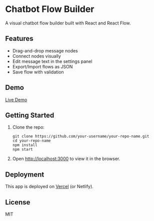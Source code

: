 # Chatbot Flow Builder

A visual chatbot flow builder built with React and React Flow.

## Features
- Drag-and-drop message nodes
- Connect nodes visually
- Edit message text in the settings panel
- Export/Import flows as JSON
- Save flow with validation

## Demo
[Live Demo](https://your-deployment-url.vercel.app/)

## Getting Started

1. Clone the repo:
   ```
   git clone https://github.com/your-username/your-repo-name.git
   cd your-repo-name
   npm install
   npm start
   ```

2. Open [http://localhost:3000](http://localhost:3000) to view it in the browser.

## Deployment

This app is deployed on [Vercel](https://vercel.com/) (or Netlify).

## License

MIT
